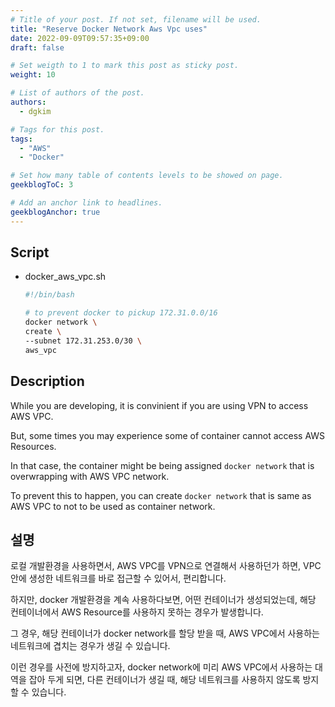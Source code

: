 ```yaml
---
# Title of your post. If not set, filename will be used.
title: "Reserve Docker Network Aws Vpc uses"
date: 2022-09-09T09:57:35+09:00
draft: false

# Set weigth to 1 to mark this post as sticky post.
weight: 10

# List of authors of the post.
authors:
  - dgkim

# Tags for this post.
tags:
  - "AWS"
  - "Docker"

# Set how many table of contents levels to be showed on page.
geekblogToC: 3

# Add an anchor link to headlines.
geekblogAnchor: true
---
```


## Script

- docker_aws_vpc.sh
  ```bash
  #!/bin/bash

  # to prevent docker to pickup 172.31.0.0/16
  docker network \
  create \
  --subnet 172.31.253.0/30 \
  aws_vpc
  ```

## Description

While you are developing, it is convinient if you are using VPN to access AWS VPC.

But, some times you may experience some of container cannot access AWS Resources.

In that case, the container might be being assigned `docker network` that is overwrapping with AWS VPC network.

To prevent this to happen, you can create `docker network` that is same as AWS VPC to not to be used as container network.

## 설명

로컬 개발환경을 사용하면서, AWS VPC를 VPN으로 연결해서 사용하던가 하면, VPC안에 생성한 네트워크를 바로 접근할 수 있어서, 편리합니다.

하지만, docker 개발환경을 계속 사용하다보면, 어떤 컨테이너가 생성되었는데, 해당 컨테이너에서 AWS Resource를 사용하지 못하는 경우가 발생합니다.

그 경우, 해당 컨테이너가 docker network를 할당 받을 때, AWS VPC에서 사용하는 네트워크에 겹치는 경우가 생길 수 있습니다.

이런 경우를 사전에 방지하고자, docker network에 미리 AWS VPC에서 사용하는 대역을 잡아 두게 되면, 다른 컨테이너가 생길 때, 해당 네트워크를 사용하지 않도록 방지할 수 있습니다.
